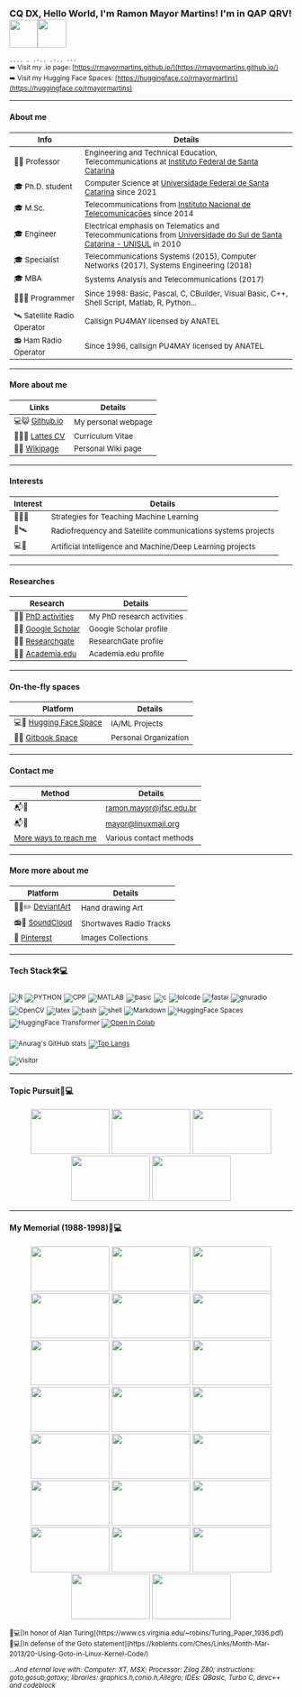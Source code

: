 ### CQ DX, Hello World, I'm Ramon Mayor Martins! I'm in QAP QRV! <img width="50" height="50" src="https://i.redd.it/nc4224rsomp71.gif"><img width="51" height="51" src="https://upload.wikimedia.org/wikipedia/commons/f/f2/Game_of_life_animated_glider.gif">

<sub>```.... . .-.. .-.. ---```</sub><br>
<sub>➡️ Visit my .io page: [https://rmayormartins.github.io/](https://rmayormartins.github.io/)</sub><br>
<sub>➡️ Visit my Hugging Face Spaces: [https://huggingface.co/rmayormartins](https://huggingface.co/rmayormartins)</sub><br>

---

#### About me

| <sub>Info</sub> | <sub>Details</sub> |
| ---- | ------- |
| <sub>👨‍🏫 Professor </sub>|  <sub>Engineering and Technical Education, Telecommunications at [Instituto Federal de Santa Catarina](www.ifsc.edu.br) </sub>|
| <sub>🎓 Ph.D. student </sub>| <sub>Computer Science at [Universidade Federal de Santa Catarina](www.ufsc.br) since 2021 </sub>|
| <sub>🎓 M.Sc. </sub>| <sub>Telecommunications from [Instituto Nacional de Telecomunicações](www.inatel.br) since 2014 </sub>|
| <sub>🎓 Engineer </sub>| <sub>Electrical emphasis on Telematics and Telecommunications from [Universidade do Sul de Santa Catarina - UNISUL](www.unisul.br) in 2010 </sub>|
| <sub>🎓 Specialist </sub>| <sub>Telecommunications Systems (2015), Computer Networks (2017), Systems Engineering (2018) </sub>|
| <sub>🎓 MBA </sub>| <sub>Systems Analysis and Telecommunications (2017) </sub>|
| <sub>👨🏻‍💻 Programmer </sub>| <sub>Since 1998: Basic, Pascal, C, CBuilder, Visual Basic, C++, Shell Script, Matlab, R, Python... </sub>|
| <sub>🛰️ Satellite Radio Operator </sub>| <sub>Callsign PU4MAY licensed by ANATEL </sub>|
| <sub>📻 Ham Radio Operator </sub>| <sub>Since 1996, callsign PU4MAY licensed by ANATEL </sub>|

---

#### More about me

| <sub>Links</sub> | <sub>Details</sub> |
| ----- | ------- |
| <sub>💻😺 [Github.io](https://rmayormartins.github.io/)</sub> | <sub>My personal webpage</sub> |
| <sub>📃👨‍🎓 [Lattes CV](http://lattes.cnpq.br/6289204315531991)</sub> | <sub>Curriculum Vitae</sub> |
| <sub>📑🏫 [Wikipage](https://wiki.sj.ifsc.edu.br/index.php/Ramon_Mayor_Martins)</sub> | <sub>Personal Wiki page</sub> |

---

#### Interests

| <sub>Interest</sub> | <sub>Details</sub> |
| -------- | ------- |
| <sub>👨‍🏫🤖</sub> | <sub>Strategies for Teaching Machine Learning</sub> |
| <sub>📡🛰️</sub> | <sub>Radiofrequency and Satellite communications systems projects</sub> |
| <sub>💻🤖</sub> | <sub>Artificial Intelligence and Machine/Deep Learning projects</sub> |

---

#### Researches

| <sub>Research</sub> | <sub>Details</sub> |
| -------- | ------- |
| <sub>📃🏫 [PhD activities](https://wiki.sj.ifsc.edu.br/index.php/Ramon_Mayor_Martins_PhD_memorial)</sub> | <sub>My PhD research activities</sub> |
| <sub>📃🏫 [Google Scholar](https://scholar.google.com.br/citations?user=8SWqOv8AAAAJ&hl=pt-BR)</sub> | <sub>Google Scholar profile</sub> |
| <sub>📃🏫 [Researchgate](https://www.researchgate.net/profile/Ramon-Martins-5)</sub> | <sub>ResearchGate profile</sub> |
| <sub>📃🏫 [Academia.edu](https://ifsc.academia.edu/RamonMayorMartins)</sub> | <sub>Academia.edu profile</sub> |

---

#### On-the-fly spaces

| <sub>Platform</sub> | <sub>Details</sub> |
| -------- | ------- |
| <sub>💻🤗 [Hugging Face Space](https://huggingface.co/rmayormartins)</sub> | <sub>IA/ML Projects</sub> |
| <sub>📃😺 [Gitbook Space](https://app.gitbook.com/invite/Py9VZr7k7OWAOCot6mDs/TZMbqJZtWUqllIPRGDfd)</sub> | <sub>Personal Organization</sub> |

---

#### Contact me

| <sub>Method</sub> | <sub>Details</sub> |
| ------ | ------- |
| <sub>📬🏫</sub> | <sub>ramon.mayor@ifsc.edu.br</sub> |
| <sub>📬🐧</sub> | <sub>mayor@linuxmail.org</sub> |
| <sub>[More ways to reach me](https://rmayormartins.github.io/contact.html)</sub> | <sub>Various contact methods</sub> |

---

#### More more about me

| <sub>Platform</sub> | <sub>Details</sub> |
| -------- | ------- |
| <sub>👨‍🎨✏️ [DeviantArt](https://www.deviantart.com/rmayormartins)</sub> | <sub>Hand drawing Art</sub> |
| <sub>📻🎵 [SoundCloud](https://soundcloud.com/odinwottan)</sub> | <sub>Shortwaves Radio Tracks</sub> |
| <sub>📌 [Pinterest](https://br.pinterest.com/rmayormartins/)</sub> | <sub>Images Collections</sub> |

---

#### Tech Stack🛠💻

<sub>![R](https://img.shields.io/badge/-R-333333?style=flat&logo=r)</sub>
<sub>![PYTHON](https://img.shields.io/badge/-Python-333333?style=flat&logo=python)</sub>
<sub>![CPP](https://img.shields.io/badge/C++-Solutions-blue.svg?style=flat&logo=c++)</sub>
<sub>![MATLAB](https://www.mathworks.com/matlabcentral/images/matlab-file-exchange.svg)</sub>
<sub>![basic](https://img.shields.io/badge/Basic-MSX-blue)</sub>
<sub>![c](https://img.shields.io/badge/C-ANSI-blue)</sub>
<sub>![lolcode](https://img.shields.io/badge/LOLCODE-Esoteric%20Prog.%20Lang.-blue)</sub>
<sub>![fastai](https://img.shields.io/badge/Fast.ai-deep%20learning%20library-blue)</sub>
<sub>![gnuradio](https://img.shields.io/badge/GNU%20Radio-SDR%20Systems-blue)</sub>
<sub>![OpenCV](https://img.shields.io/badge/-OpenCV-333333?style=flat&logo=OpenCV)</sub>
<sub>![latex](https://img.shields.io/badge/Made%20with-LaTeX-1f425f.svg)</sub>
<sub>![bash](https://img.shields.io/badge/Made%20with-Bash-1f425f.svg)</sub>
<sub>![shell](https://img.shields.io/badge/Shell%20Script-using-blue)</sub>
<sub>![Markdown](https://img.shields.io/badge/-Markdown-333333?style=flat&logo=markdown)</sub>
<sub>![HuggingFace Spaces](https://img.shields.io/badge/HuggingFace-Spaces-blue?style=flat)</sub>
<sub>![HuggingFace Transformer](https://img.shields.io/badge/HuggingFace-Transformers-blue?style=flat)</sub>
<sub>[![Open In Colab](https://colab.research.google.com/assets/colab-badge.svg)](https://colab.research.google.com/github/Naereen/badges)</sub>

<sub>![Anurag's GitHub stats](https://github-readme-stats.vercel.app/api?username=rmayormartins&show_icons=true&theme=syjnthwave)</sub>
<sub>[![Top Langs](https://github-readme-stats.vercel.app/api/top-langs/?username=rmayormartins&layout=compact)](https://github.com/anuraghazra/github-readme-stats)</sub>

<sub>![Visitor](https://visitor-badge.laobi.icu/badge?page_id=username.rmayormartins)</sub>

---

#### Topic Pursuit🎯💻

<p align="center">
  <img width="140" height="80" src="https://miro.medium.com/v2/resize:fit:624/1*vnt4DlXUo_oYYYbtQu9qXw.png">
  <img width="140" height="80" src="https://theaisummer.com/static/385447122c9c6ce73e449fe3a7ecf46a/ee604/hugging-face-vit.png">
  <img width="140" height="80" src="https://miro.medium.com/v2/resize:fit:1000/1*63sGPbvLLpvlD16hG1bvmA.gif">
  <img width="140" height="80" src="https://farm6.staticflickr.com/5520/9300199921_4c0ce4e4a4_z.jpg">
  <img width="140" height="80" src="https://miro.medium.com/max/840/1*tQ9PotwEr93jwFte56U8aA.gif">
</p>

---

#### My Memorial (1988-1998)🗿💻
<p align="center">
  <img width="140" height="80" src="https://www.msx.org/sites/default/files/news/2014/08/batman.png">
  <img width="140" height="80" src="https://user-images.githubusercontent.com/13935213/139339938-19f6d05b-2d75-41b4-ab8c-f984f442e4fd.png">
  <img width="140" height="80" src="https://user-images.githubusercontent.com/13935213/139340075-d18e1c3e-556f-400a-ab61-dad7a92460b9.png">
  <img width="140" height="80" src="https://miro.medium.com/max/532/0*FSSHa9aaGDvf1n-H.gif">
  <img width="140" height="80" src="https://miro.medium.com/max/640/0*KkRlZBfC27Kq3raL.gif">
  <img width="140" height="80" src="https://miro.medium.com/max/532/0*u2Y2NXPZsNHHqKnM.jpg">
  <img width="140" height="80" src="https://miro.medium.com/max/480/0*xxEGUZ4AEACmaQpN.gif">
<img width="140" height="80" src="https://miro.medium.com/max/640/0*6vMLIqNR6-RImE0b.gif">
 <img width="140" height="80" src="https://user-images.githubusercontent.com/13935213/145850530-5f758af9-a870-4bcf-ac47-53c450eb3876.png">
  <img width="140" height="80" src="https://i.ytimg.com/vi/fKU-NMrK4qw/hqdefault.jpg">
  <img width="140" height="80" src="https://upload.wikimedia.org/wikipedia/commons/7/71/Msxbasic.png">
  <img width="140" height="80" src="https://winworldpc.com/res/img/screenshots/2x-adf890821833e9f6e089b94ddd35b36b-Turbo%20C%202.0%20-%20Splash.png">
  <img width="140" height="80" src="https://i.pinimg.com/originals/35/ad/3e/35ad3e02c2a21a6164f6e9fa525e9bc0.gif">
  <img width="140" height="80" src="https://bdjogos.com.br/fotos/13102017021515-super-soccer-snes-004.png">
  <img width="140" height="80" src="https://user-images.githubusercontent.com/13935213/139536119-e2450078-5f14-4377-813a-07975e44c30e.png">
  <img width="140" height="80" src="https://4.bp.blogspot.com/-zn4Ob_G4XIU/WHV2h6WWgpI/AAAAAAAAWw8/K2HoOgo7xfsh8jfNtDvXsLz0RvnAd9logCLcB/s1600/Lamborghini-American-Challenge-Titus-Super-Nintendo-SNES-Amiga-PC-Xtreme-Retro-8.png">
   <img width="140" height="80" src="https://www.myabandonware.com/media/screenshots/n/nigel-mansells-world-championship-racing-1m5/nigel-mansells-world-championship-racing_4.png">
  <img width="140" height="80" src="https://s2.glbimg.com/0A4q4bt82qmQSbfbTKQiooZ263g=/0x0:1258x720/984x0/smart/filters:strip_icc()/i.s3.glbimg.com/v1/AUTH_59edd422c0c84a879bd37670ae4f538a/internal_photos/bs/2019/n/B/EPqiaiRyO4sdPjQPyCOg/allejo-international-superstar-soccer.jpg">
  <img width="140" height="80" src="https://r.mprd.se/media/images/35386-Sonic_Wings_(Japan)-1491088625.jpg">
  <img width="140" height="80" src="https://user-images.githubusercontent.com/13935213/145812197-4d42e96b-f0e2-41cc-81f6-fb3c5ea32359.png">
  <img width="140" height="80" src="https://user-images.githubusercontent.com/13935213/145812328-efa4624b-3b8b-46cc-9d05-dcf57dfcc6f3.png">
  <img width="140" height="80" src="https://user-images.githubusercontent.com/13935213/146217554-7173f7c6-cac8-4837-bb49-cf81dfcce54b.png">
  <img width="140" height="80" src="https://www.chartwellyorke.com/derive/images/in_action/550/simultaneousequations.gif">
</p>
<sub>📃💻[In honor of Alan Turing](https://www.cs.virginia.edu/~robins/Turing_Paper_1936.pdf)</sub><br>
<sub>📢💻[In defense of the Goto statement](https://koblents.com/Ches/Links/Month-Mar-2013/20-Using-Goto-in-Linux-Kernel-Code/)</sub><br>


<sub>_...And eternal love with: Computer: XT, MSX; Processor: Zilog Z80; instructions: goto,gosub,gotoxy; libraries: graphics.h,conio.h,Allegro; IDEs: QBasic, Turbo C, devc++ and codeblock_</sub><br>
